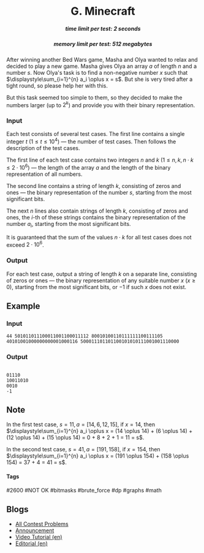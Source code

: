 <h1 style='text-align: center;'> G. Minecraft</h1>

<h5 style='text-align: center;'>time limit per test: 2 seconds</h5>
<h5 style='text-align: center;'>memory limit per test: 512 megabytes</h5>

After winning another Bed Wars game, Masha and Olya wanted to relax and decided to play a new game. Masha gives Olya an array $a$ of length $n$ and a number $s$. Now Olya's task is to find a non-negative number $x$ such that $\displaystyle\sum_{i=1}^{n} a_i \oplus x = s$. But she is very tired after a tight round, so please help her with this.

But this task seemed too simple to them, so they decided to make the numbers larger (up to $2^k$) and provide you with their binary representation.

### Input

Each test consists of several test cases. The first line contains a single integer $t$ ($1 \le t \le 10^4$) — the number of test cases. Then follows the description of the test cases.

The first line of each test case contains two integers $n$ and $k$ ($1 \le n, k, n \cdot k \le 2 \cdot 10^6$) — the length of the array $a$ and the length of the binary representation of all numbers.

The second line contains a string of length $k$, consisting of zeros and ones — the binary representation of the number $s$, starting from the most significant bits.

The next $n$ lines also contain strings of length $k$, consisting of zeros and ones, the $i$-th of these strings contains the binary representation of the number $a_i$, starting from the most significant bits.

It is guaranteed that the sum of the values $n \cdot k$ for all test cases does not exceed $2 \cdot 10^6$.

### Output

For each test case, output a string of length $k$ on a separate line, consisting of zeros or ones — the binary representation of any suitable number $x$ ($x \ge 0$), starting from the most significant bits, or $-1$ if such $x$ does not exist.

## Example

### Input


```text
44 501011011100011001100011112 80010100110111111100111105 40101001000000000001000116 500011101101100101010111001001110000
```
### Output

```text

01110
10011010
0010
-1

```
## Note

In the first test case, $s = 11, a = [14, 6, 12, 15]$, if $x = 14$, then $\displaystyle\sum_{i=1}^{n} a_i \oplus x = (14 \oplus 14) + (6 \oplus 14) + (12 \oplus 14) + (15 \oplus 14) = 0 + 8 + 2 + 1 = 11 = s$.

In the second test case, $s = 41, a = [191, 158]$, if $x = 154$, then $\displaystyle\sum_{i=1}^{n} a_i \oplus x = (191 \oplus 154) + (158 \oplus 154) = 37 + 4 = 41 = s$.



#### Tags 

#2600 #NOT OK #bitmasks #brute_force #dp #graphs #math 

## Blogs
- [All Contest Problems](../Codeforces_Round_959_sponsored_by_NEAR_(Div._1_+_Div._2).md)
- [Announcement](../blogs/Announcement.md)
- [Video Tutorial (en)](../blogs/Video_Tutorial_(en).md)
- [Editorial (en)](../blogs/Editorial_(en).md)

